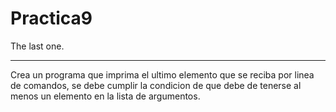 Practica9
=========
The last one.
______________

Crea un programa que imprima el ultimo elemento que se reciba por linea de comandos, se debe cumplir la condicion de que debe de tenerse al menos un elemento en la lista de argumentos.

